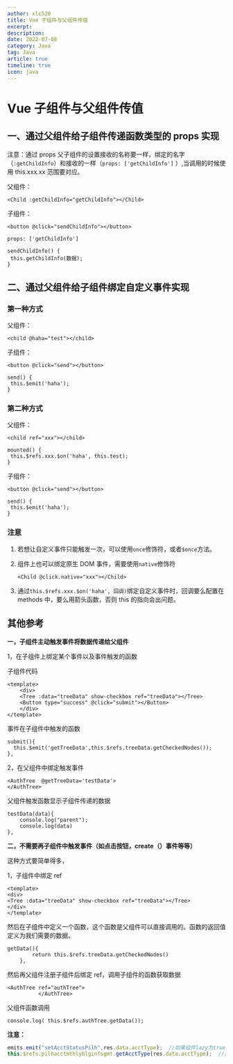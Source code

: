 ```yaml
---
author: xlc520
title: Vue 子组件与父组件传值
excerpt: 
description: 
date: 2022-07-08
category: Java
tag: Java
article: true
timeline: true
icon: java
---
```


# Vue 子组件与父组件传值

## 一、通过父组件给子组件传递函数类型的 props 实现

注意：通过 props 父子组件的设置接收的名称要一样，绑定的名字（`:getChildInfo`）和接收的一样（`props: ['getChildInfo']`
）,当调用的时候使用 this.xxx.xx 范围要对应。

父组件：

```vue
<Child :getChildInfo="getChildInfo"></Child>
```

子组件：

```vue
<button @click="sendChildInfo"></button>

props: ['getChildInfo']

sendChildInfo() {
 this.getChildInfo(数据);
}
```

## 二、通过父组件给子组件绑定自定义事件实现

### **第一种方式**

父组件：

```vue
<child @haha="test"></child>
```

子组件：

```vue
<button @click="send"></button>

send() {
 this.$emit('haha');
}
```

### **第二种方式**

父组件：

```vue
<child ref="xxx"></child>

mounted() {
 this.$refs.xxx.$on('haha', this.test);
}
```

子组件：

```vue
<button @click="send"></button>

send() {
 this.$emit('haha');
}
```

### 注意

1. 若想让自定义事件只能触发一次，可以使用`once`修饰符，或者`$once`方法。

2. 组件上也可以绑定原生 DOM 事件，需要使用`native`修饰符

   ```vue
   <Child @click.native="xxx"></Child>
   ```

3. 通过`this.$refs.xxx.$on('haha', 回调)`绑定自定义事件时，回调要么配置在 methods 中，要么用箭头函数，否则 this 的指向会出问题。

## 其他参考

**一，子组件主动触发事件将数据传递给父组件**

1，在子组件上绑定某个事件以及事件触发的函数

子组件代码

```vue
<template>
    <div>
    <Tree :data="treeData" show-checkbox ref="treeData"></Tree>
    <Button type="success" @click="submit"></Button>
    </div>
</template>
```

事件在子组件中触发的函数

```vue
submit(){
  this.$emit('getTreeData',this.$refs.treeData.getCheckedNodes());
},
```

2，在父组件中绑定触发事件

```vue
<AuthTree  @getTreeData='testData'>
</AuthTree>
```

父组件触发函数显示子组件传递的数据

```vue
testData(data){
    console.log("parent");
    console.log(data)
},
```

**二，不需要再子组件中触发事件（如点击按钮，create（）事件等等）**

这种方式要简单得多，

1，子组件中绑定 ref

```vue
<template>
<div>
<Tree :data="treeData" show-checkbox ref="treeData"></Tree>
</div>
</template>
```

然后在子组件中定义一个函数，这个函数是父组件可以直接调用的。函数的返回值定义为我们需要的数据。

```vue
getData(){
        return this.$refs.treeData.getCheckedNodes()
    },
```

然后再父组件注册子组件后绑定 ref，调用子组件的函数获取数据

```vue
<AuthTree ref="authTree">
          </AuthTree>
```

父组件函数调用

```vue
console.log( this.$refs.authTree.getData());
```

**注意：**

```typescript
emits.emit("setAcctStatusPilh",res.data.acctType);  //如果组件lazy为true，打开时组件未祖册，无法设置
this.$refs.pilhacctmthlyblginfsgmt.getAcctType(res.data.acctType);  //如果组件lazy为false，打开时组件未祖册，无法设置
```

